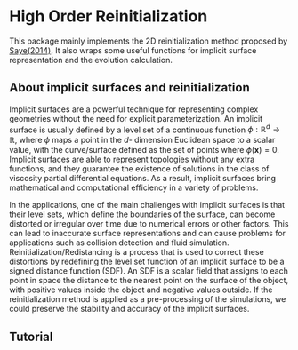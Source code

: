 #  High Order Reinitialization

This package mainly implements the 2D reinitialization method proposed by [Saye(2014)](dx.doi.org/10.2140/camcos.2014.9.107). It also wraps some useful functions for       implicit surface representation and the evolution calculation.
  
  
## About implicit surfaces and reinitialization
Implicit surfaces are a powerful technique for representing complex geometries without the need for explicit parameterization. An implicit surface is usually defined by a level set of a continuous function $\phi: \mathbb{R}^d \rightarrow \mathbb{R}$, where $\phi$ maps a point in the $d$- dimension Euclidean space to a scalar value, with the curve/surface defined as the set of points where $\phi(\mathbf{x}) = 0$. Implicit surfaces are able to represent topologies without any extra functions, and they guarantee the existence of solutions in the class of viscosity partial differential equations. As a result, implicit surfaces bring mathematical and computational efficiency in a variety of problems.

In the applications, one of the main challenges with implicit surfaces is that their level sets, which define the boundaries of the surface, can become distorted or irregular over time due to numerical errors or other factors. This can lead to inaccurate surface representations and can cause problems for applications such as collision detection and fluid simulation. Reinitialization/Redistancing is a process that is used to correct these distortions by redefining the level set function of an implicit surface to be a signed distance function (SDF). An SDF is a scalar field that assigns to each point in space the distance to the nearest point on the surface of the object, with positive values inside the object and negative values outside. If the reinitialization method is applied as a pre-processing of the simulations, we could preserve the stability and accuracy of the implicit surfaces.

## Tutorial
